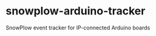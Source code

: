 snowplow-arduino-tracker
========================

SnowPlow event tracker for IP-connected Arduino boards